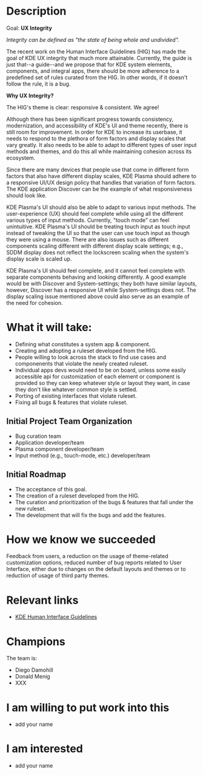 # Description

Goal: **UX Integrity**

*Integrity can be defined as "the state of being whole and undivided".*

The recent work on the Human Interface Guidelines (HIG) has made the goal of KDE UX integrity that much more attainable. Currently, the guide is just that--a guide--and we propose that for KDE system elements, components, and integral apps, there should be more adherence to a predefined set of rules curated from the HIG. In other words, if it doesn't follow the rule, it is a bug.

**Why UX Integrity?**

The HIG's theme is clear: responsive & consistent. We agree!

Although there has been significant progress towards consistency, modernization, and accessibility of KDE's UI and theme recently, there is still room for improvement. In order for KDE to increase its userbase, it needs to respond to the plethora of form factors and display scales that vary greatly. It also needs to be able to adapt to different types of user input methods and themes, and do this all while maintaining cohesion across its ecosystem.

Since there are many devices that people use that come in different form factors that also have different display scales, KDE Plasma should adhere to a responsive UI/UX design policy that handles that variation of form factors. The KDE application Discover can be the example of what responsiveness should look like.

KDE Plasma's UI should also be able to adapt to various input methods. The user-experience (UX) should feel complete while using all the different various types of input methods. Currently, "touch mode" can feel unintuitive. KDE Plasma's UI should be treating touch input as touch input instead of tweaking the UI so that the user can use touch input as though they were using a mouse. There are also issues such as different components scaling different with different display scale settings; e.g., SDDM display does not reflect the lockscreen scaling when the system's display scale is scaled up.

KDE Plasma's UI should feel complete, and it cannot feel complete with separate components behaving and looking differently. A good example would be with Discover and System-settings; they both have similar layouts, however, Discover has a responsive UI while System-settings does not. The display scaling issue mentioned above could also serve as an example of the need for cohesion.

# What it will take:

- Defining what constitutes a system app & component.
- Creating and adopting a ruleset developed from the HIG.
- People willing to look across the stack to find use cases and componenents that violate the newly created ruleset.
- Individual apps devs would need to be on board, unless some easily accessible api for customization of each element or component is provided so they can keep whatever style or layout they want, in case they don't like whatever common style is settled.
- Porting of existing interfaces that violate ruleset.
- Fixing all bugs & features that violate ruleset.

## Initial Project Team Organization

* Bug curation team
* Application developer/team
* Plasma component developer/team
* Input method (e.g., touch-mode, etc.) developer/team

## Initial Roadmap

* The acceptance of this goal.
* The creation of a ruleset developed from the HIG.
* The curation and prioritization of the bugs & features that fall under the new ruleset.
* The development that will fix the bugs and add the features.

# How we know we succeeded

Feedback from users, a reduction on the usage of theme-related customization options, reduced number of bug reports related to User Interface, either due to changes on the default layouts and themes or to reduction of usage of third party themes.

# Relevant links

* [KDE Human Interface Guidelines](https://develop.kde.org/hig/)

# Champions

The team is:

* Diego Damohill
* Donald Menig
* XXX

# I am willing to put work into this

* add your name

# I am interested

* add your name
